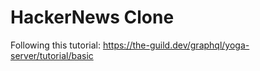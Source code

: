 # HackerNews Clone

Following this tutorial: <https://the-guild.dev/graphql/yoga-server/tutorial/basic>
